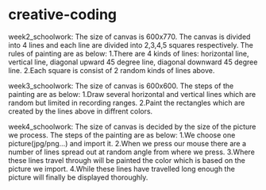 # creative-coding
week2_schoolwork:
The size of canvas is 600x770.
The canvas is divided into 4 lines and each line are divided into 2,3,4,5 squares respectively.
The rules of painting are as below:
  1.There are 4 kinds of lines: horizontal line, vertical line, diagonal upward 45 degree line, diagonal downward 45 degree line.
  2.Each square is consist of 2 random kinds of lines above.


week3_schoolwork:
The size of canvas is 600x600.
The steps of the painting are as below:
  1.Draw several horizontal and vertical lines which are random but limited in recording ranges.
  2.Paint the rectangles which are created by the lines above in diffrent colors. 

week4_schoolwork:
The size of canvas is decided by the size of the picture we process.
The steps of the painting are as below:
  1.We choose one picture(jpg/png...) and import it. 
  2.When we press our mouse there are a number of lines spread out at random angle from where we press.
  3.Where these lines travel through will be painted the color which is based on the picture we import.
  4.While these lines have travelled long enough the picture will finally be displayed thoroughly.
